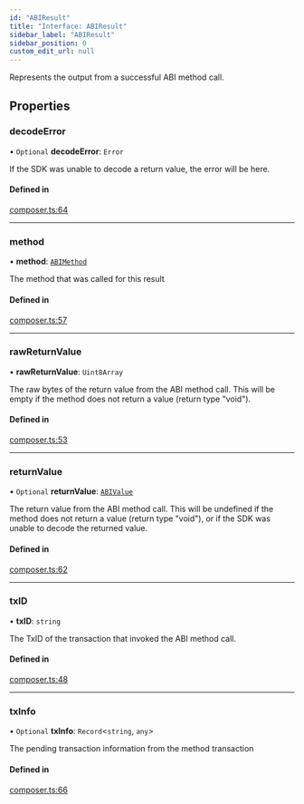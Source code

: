 ```yaml
---
id: "ABIResult"
title: "Interface: ABIResult"
sidebar_label: "ABIResult"
sidebar_position: 0
custom_edit_url: null
---
```


Represents the output from a successful ABI method call.

## Properties

### decodeError

• `Optional` **decodeError**: `Error`

If the SDK was unable to decode a return value, the error will be here.

#### Defined in

[composer.ts:64](https://github.com/joe-p/js-algorand-sdk/blob/6a3021f/src/composer.ts#L64)

___

### method

• **method**: [`ABIMethod`](../classes/ABIMethod.md)

The method that was called for this result

#### Defined in

[composer.ts:57](https://github.com/joe-p/js-algorand-sdk/blob/6a3021f/src/composer.ts#L57)

___

### rawReturnValue

• **rawReturnValue**: `Uint8Array`

The raw bytes of the return value from the ABI method call. This will be empty if the method
does not return a value (return type "void").

#### Defined in

[composer.ts:53](https://github.com/joe-p/js-algorand-sdk/blob/6a3021f/src/composer.ts#L53)

___

### returnValue

• `Optional` **returnValue**: [`ABIValue`](../modules.md#abivalue)

The return value from the ABI method call. This will be undefined if the method does not return
a value (return type "void"), or if the SDK was unable to decode the returned value.

#### Defined in

[composer.ts:62](https://github.com/joe-p/js-algorand-sdk/blob/6a3021f/src/composer.ts#L62)

___

### txID

• **txID**: `string`

The TxID of the transaction that invoked the ABI method call.

#### Defined in

[composer.ts:48](https://github.com/joe-p/js-algorand-sdk/blob/6a3021f/src/composer.ts#L48)

___

### txInfo

• `Optional` **txInfo**: `Record`<`string`, `any`\>

The pending transaction information from the method transaction

#### Defined in

[composer.ts:66](https://github.com/joe-p/js-algorand-sdk/blob/6a3021f/src/composer.ts#L66)
